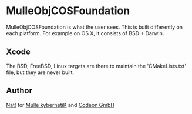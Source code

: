 # MulleObjCOSFoundation

MulleObjCOSFoundation is what the user sees. This is built differently on each
platform. For example on OS X, it consists of BSD + Darwin.

## Xcode

The BSD, FreeBSD, Linux targets are there to maintain the
'CMakeLists.txt' file, but they are never built.


## Author

[Nat!](//www.mulle-kybernetik.com/weblog) for
[Mulle kybernetiK](//www.mulle-kybernetik.com) and
[Codeon GmbH](//www.codeon.de)

